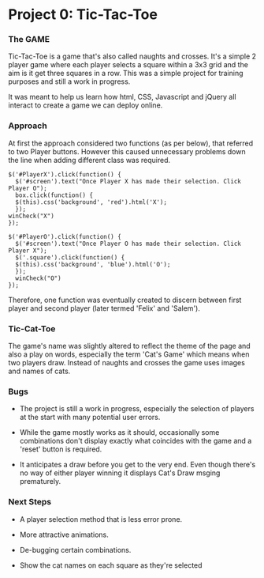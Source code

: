 
# Project 0: Tic-Tac-Toe

### The GAME

Tic-Tac-Toe is a game that's also called naughts and crosses. It's a simple 2 player game where each player selects a square within a 3x3 grid and the aim is it get three squares in a row. This was a simple project for training purposes and still a work in progress.

It was meant to help us learn how html, CSS, Javascript and jQuery all interact to create a game we can deploy online.

### Approach

At first the approach considered two functions (as per below), that referred to two Player buttons. However this caused unnecessary problems down the line when adding different class was required.

```
$('#PlayerX').click(function() {
  $('#screen').text("Once Player X has made their selection. Click Player O");
  box.click(function() {
  $(this).css('background', 'red').html('X');
  });
winCheck("X")
});

$('#PlayerO').click(function() {
  $('#screen').text("Once Player O has made their selection. Click Player X");
  $('.square').click(function() {
  $(this).css('background', 'blue').html('O');
  });
  winCheck("O")
});
```
Therefore, one function was eventually created to discern between first player and second player (later termed 'Felix' and 'Salem').

### Tic-Cat-Toe

The game's name was slightly altered to reflect the theme of the page and also a play on words, especially the term 'Cat's Game' which means when two players draw. Instead of naughts and crosses the game uses images and names of cats.

### Bugs

- The project is still a work in progress, especially the selection of players at the start with many potential user errors.

- While the game mostly works as it should, occasionally some combinations don't display exactly what coincides with the game and a 'reset' button is required.

- It anticipates a draw before you get to the very end. Even though there's no way of either player winning it displays Cat's Draw msging prematurely.

### Next Steps

- A player selection method that is less error prone.

- More attractive animations.

- De-bugging certain combinations.

- Show the cat names on each square as they're selected
